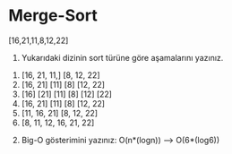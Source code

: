 # Merge-Sort

[16,21,11,8,12,22] 
1. Yukarıdaki dizinin sort türüne göre aşamalarını yazınız.

1) [16, 21, 11,]    [8, 12, 22]
2) [16, 21]    [11]    [8]   [12, 22]
3) [16]   [21]   [11]   [8]   [12]   [22] 
4) [16, 21]    [11]    [8]   [12, 22]
5) [11, 16, 21]  [8, 12, 22]
6) [8, 11, 12, 16, 21, 22]



2. Big-O gösterimini yazınız: 
O(n*(logn)) --> O(6*(log6))
